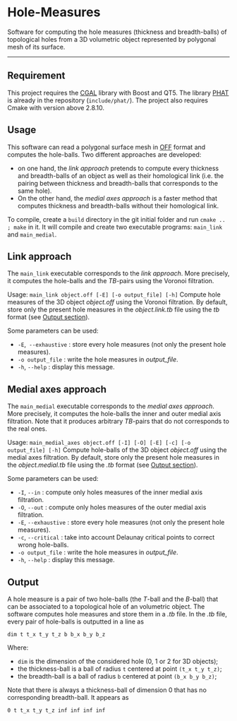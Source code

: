 # Hole-Measures
Software for computing the hole measures (thickness and breadth-balls) of topological holes from a 3D volumetric object represented by polygonal mesh of its surface.

-----------------

## Requirement
This project requires the [CGAL](https://www.cgal.org/) library with Boost and QT5. The library [PHAT](https://github.com/blazs/phat) is already in the repository (`include/phat/`). The project also requires Cmake with version above 2.8.10.

## Usage
This software can read a polygonal surface mesh in [OFF](https://en.wikipedia.org/wiki/OFF_(file_format)) format and computes the hole-balls. Two different approaches are developed:
- on one hand, the *link approach* pretends to compute every thickness and breadth-balls of an object as well as their homological link (i.e. the pairing between thickness and breadth-balls that corresponds to the same hole).
- On the other hand, the *medial axes approach* is a faster method that computes thickness and breadth-balls without their homological link.

To compile, create a `build` directory in the git initial folder and run `cmake .. ; make` in it. It will compile and create two executable programs: `main_link` and `main_medial`.

## Link approach
The `main_link` executable corresponds to the *link approach*. More precisely, it computes the hole-balls and the *TB*-pairs using the Voronoi filtration.

Usage: `main_link object.off [-E] [-o output_file] [-h]`
Compute hole measures of the 3D object *object.off* using the Voronoi filtration.
By default, store only the present hole measures in the *object.link.tb* file using the *tb* format (see [Output section](#output)).

Some parameters can be used:
- `-E`,` --exhaustive` : store every hole measures (not only the present hole measures).
- `-o output_file`     : write the hole measures in *output_file*.
- `-h`, `--help`       : display this message.

## Medial axes approach
The `main_medial` executable corresponds to the *medial axes approach*. More precisely, it computes the hole-balls the inner and outer medial axis filtration. Note that it produces arbitrary *TB*-pairs that do not corresponds to the real ones.

Usage: `main_medial_axes object.off [-I] [-O] [-E] [-c] [-o output_file] [-h]`
Compute hole-balls of the 3D object *object.off* using the medial axes filtration.
By default, store only the present hole measures in the *object.medial.tb* file using the *.tb* format (see [Output section](#output)).

Some parameters can be used:
- `-I`, `--in`         : compute only holes measures of the inner medial axis filtration.
- `-O`, `--out`        : compute only holes measures of the outer medial axis filtration.
- `-E`, `--exhaustive` : store every hole measures (not only the present hole measures).
- `-c`, `--critical`   : take into account Delaunay critical points to correct wrong hole-balls.
- `-o output_file`     : write the hole measures in *output_file*.
- `-h`, `--help`       : display this message.

## Output
A hole measure is a pair of two hole-balls (the *T*-ball and the *B*-ball) that can be associated to a topological hole of an volumetric object.
The software computes hole measures and store them in a *.tb* file.
In the *.tb* file, every pair of hole-balls is outputted in a line as
```
dim t t_x t_y t_z b b_x b_y b_z
```
Where:
- `dim` is the dimension of the considered hole (0, 1 or 2 for 3D objects);
- the thickness-ball is a ball of radius `t` centered at point `(t_x t_y t_z)`;
- the breadth-ball is a ball of radius `b` centered at point `(b_x b_y b_z)`;

Note that there is always a thickness-ball of dimension 0 that has no corresponding breadth-ball. It appears as
```
0 t t_x t_y t_z inf inf inf inf
```
